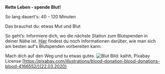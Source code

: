 **Rette Leben - spende Blut!**

So lang dauert's: 40 - 120 Minuten

Das brauchst du: etwas Mut und Blut

So geht’s: Informiere dich, wo die nächste Station zum Blutspenden in deiner Nähe ist.
[Hier](https://blog.blutspende.de/beitraege/blog/das-erste-mal-zur-blutspende-mit-diesen-tipps-gehen-sie-perfekt-vorbereitet-zu-ihrem-termin) findest du noch Informationen darüber, wie man sich am besten auf's Blutspenden vorbereiten kann.

Mach dich auf den Weg und tu etwas gutes.
![Blut](https://cdn.pixabay.com/photo/2019/04/29/16/56/blood-donation-4166552_1280.jpg)
Bild: kalhh, Pixabay License [https://pixabay.com/illustrations/blood-donation-blood-donations-blood-4166552/]{22.03.2020}
